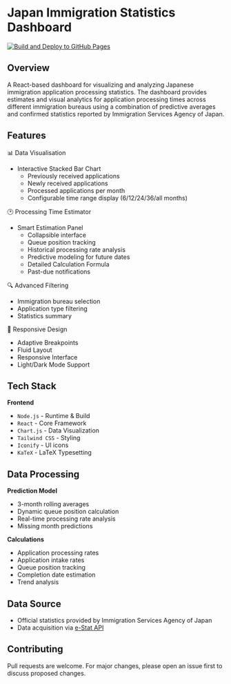 # Japan Immigration Statistics Dashboard
[![Build and Deploy to GitHub Pages](https://github.com/RetroHazard/JP_Immigration_Dashboard/actions/workflows/build.yaml/badge.svg)](https://github.com/RetroHazard/JP_Immigration_Dashboard/actions/workflows/build.yaml)

## Overview

A React-based dashboard for visualizing and analyzing Japanese immigration application processing statistics. The
dashboard provides estimates and visual analytics for application processing times across different immigration bureaus
using a combination of predictive averages and confirmed statistics reported by Immigration Services Agency of Japan.

## Features

:bar_chart: Data Visualisation

- Interactive Stacked Bar Chart
    + Previously received applications
    + Newly received applications
    + Processed applications per month
    + Configurable time range display (6/12/24/36/all months)

:clock2: Processing Time Estimator

- Smart Estimation Panel
    + Collapsible interface
    + Queue position tracking
    + Historical processing rate analysis
    + Predictive modeling for future dates
    + Detailed Calculation Formula
    + Past-due notifications

:mag: Advanced Filtering

- Immigration bureau selection
- Application type filtering
- Statistics summary

:iphone: Responsive Design

- Adaptive Breakpoints
- Fluid Layout
- Responsive Interface
- Light/Dark Mode Support

## Tech Stack

**Frontend**

- `Node.js` - Runtime & Build
- `React` - Core Framework
- `Chart.js` - Data Visualization
- `Tailwind CSS` - Styling
- `Iconify` - UI icons
- `KaTeX` - LaTeX Typesetting

## Data Processing

**Prediction Model**

- 3-month rolling averages
- Dynamic queue position calculation
- Real-time processing rate analysis
- Missing month predictions

**Calculations**

- Application processing rates
- Application intake rates
- Queue position tracking
- Completion date estimation
- Trend analysis

## Data Source

- Official statistics provided by Immigration Services Agency of Japan 
- Data acquisition via [e-Stat API](https://www.e-stat.go.jp/)

## Contributing

Pull requests are welcome. For major changes, please open an issue first to discuss proposed changes.